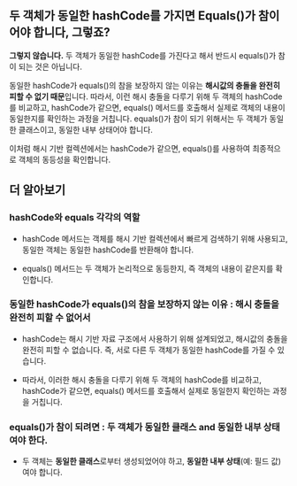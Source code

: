 ## 두 객체가 동일한 hashCode를 가지면 Equals()가 참이어야 합니다, 그렇죠?

**그렇지 않습니다.** 두 객체가 동일한 hashCode를 가진다고 해서 반드시 equals()가 참이 되는 것은 아닙니다.

동일한 hashCode가 equals()의 참을 보장하지 않는 이유는 **해시값의 충돌을 완전히 피할 수 없기 때문**입니다. 따라서, 이런 해시 충돌을 다루기 위해 두 객체의 hashCode를 비교하고, hashCode가 같으면, equals() 메서드를 호출해서 실제로 객체의 내용이 동일한지를 확인하는 과정을 거칩니다. equals()가 참이 되기 위해서는 두 객체가 동일한 클래스이고, 동일한 내부 상태어야 합니다.

이처럼 해시 기반 컬렉션에서는 hashCode가 같으면, equals()를 사용하여 최종적으로 객체의 동등성을 확인합니다.

## 더 알아보기

### hashCode와 equals 각각의 역할

- hashCode 메서드는 객체를 해시 기반 컬렉션에서 빠르게 검색하기 위해 사용되고, 동일한 객체는 동일한 hashCode를 반환해야 합니다.

- equals() 메서드는 두 객체가 논리적으로 동등한지, 즉 객체의 내용이 같은지를 확인합니다.

### 동일한 hashCode가 equals()의 참을 보장하지 않는 이유 : 해시 충돌을 완전히 피할 수 없어서

- hashCode는 해시 기반 자료 구조에서 사용하기 위해 설계되었고, 해시값의 충돌을 완전히 피할 수 없습니다. 즉, 서로 다른 두 객체가 동일한 hashCode를 가질 수 있습니다.

- 따라서, 이러한 해시 충돌을 다루기 위해 두 객체의 hashCode를 비교하고, hashCode가 같으면, equals() 메서드를 호출해서 실제로 동일한지 확인하는 과정을 거칩니다.

### equals()가 참이 되려면 : 두 객체가 동일한 클래스 and 동일한 내부 상태여야 한다.

- 두 객체는 **동일한 클래스**로부터 생성되었어야 하고, **동일한 내부 상태**(예: 필드 값)여야 합니다.
